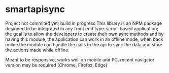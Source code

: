 # smartapisync
Project not commited yet; build in progress This library is an NPM package designed to be integrated in any front end type-script-based application; the goal is to allow the developers to create their own sync methods and by having this module, the application can work in an offline mode, when back online the module can handle the calls to the api to sync the data and store the actions made while offline.

Meant to be responsive, works well on mobile and PC, recent navigator version may be required (Chrome, Firefox, Edge)
